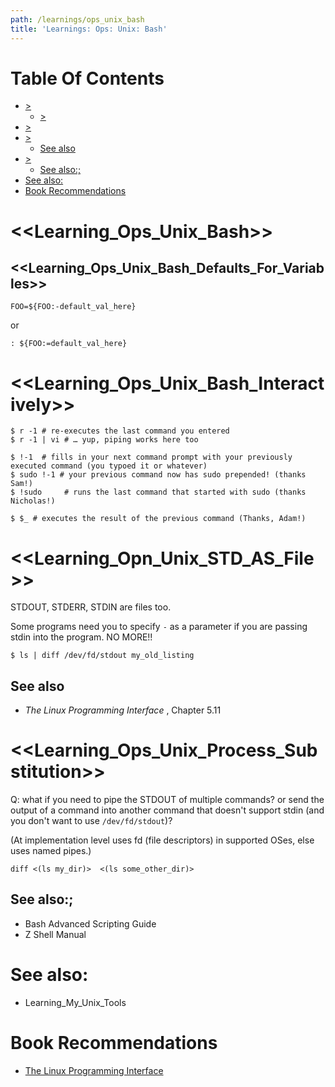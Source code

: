 ```yaml
---
path: /learnings/ops_unix_bash
title: 'Learnings: Ops: Unix: Bash'
---
```

# Table Of Contents

<!-- toc -->

- [>](#)
  * [>](#)
- [>](#)
- [>](#)
  * [See also](#see-also)
- [>](#)
  * [See also:;](#see-also)
- [See also:](#see-also)
- [Book Recommendations](#book-recommendations)

<!-- tocstop -->

# <<Learning_Ops_Unix_Bash>>

## <<Learning_Ops_Unix_Bash_Defaults_For_Variables>>

    FOO=${FOO:-default_val_here}

or

    : ${FOO:=default_val_here}

# <<Learning_Ops_Unix_Bash_Interactively>>

    $ r -1 # re-executes the last command you entered
    $ r -1 | vi # … yup, piping works here too

    $ !-1  # fills in your next command prompt with your previously executed command (you typoed it or whatever)
    $ sudo !-1 # your previous command now has sudo prepended! (thanks Sam!)
    $ !sudo     # runs the last command that started with sudo (thanks Nicholas!)

    $ $_ # executes the result of the previous command (Thanks, Adam!)

# <<Learning_Opn_Unix_STD_AS_File>>

STDOUT, STDERR, STDIN are files too.

Some programs need you to specify `-` as a parameter if you are passing stdin into the program. NO MORE!!

    $ ls | diff /dev/fd/stdout my_old_listing

## See also

  * _The Linux Programming Interface_ , Chapter 5.11

# <<Learning_Ops_Unix_Process_Substitution>>

Q: what if you need to pipe the STDOUT of multiple commands? or send the output of a command into another command that doesn't support stdin (and you don't want to use `/dev/fd/stdout`)?

(At implementation level uses fd (file descriptors) in supported OSes, else uses named pipes.)

    diff <(ls my_dir)>  <(ls some_other_dir)>

## See also:;

  * Bash Advanced Scripting Guide
  * Z Shell Manual

# See also:

  * Learning_My_Unix_Tools

# Book Recommendations

  * [The Linux Programming Interface](https://www.amazon.com/Linux-Programming-Interface-System-Handbook-ebook/dp/B004OEJMZM/ref=as_li_ss_tl?crid=22DZRQ0BQORP1&keywords=the+linux+programming+interface+2nd+edition&qid=1555896803&s=books&sprefix=the+linux+programming+inter,stripbooks,343&sr=1-1&linkCode=ll1&tag=wilcodevelsol-20&linkId=412000e8f684ee3cb4b728e72aa2cfb7&language=en_US)
